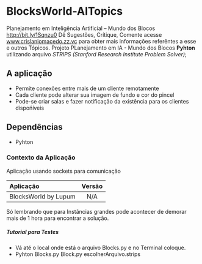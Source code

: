 # BlocksWorld-AITopics
Planejamento em Inteligência Artificial – Mundo dos Blocos http://bit.ly/1Sqnzu0
Dê Sugestões, Crítique, Comente acesse www.crislaniomacedo.zz.vc para obter mais informações referêntes a esse e outros Tópicos.
Projeto PLanejamento em IA - Mundo dos Blocos **Pyhton** utilizando arquivo  *STRIPS (Stanford Research Institute Problem Solver)*; 


## A aplicação
- Permite conexões entre mais de um cliente remotamente
- Cada cliente pode alterar sua imagem de fundo e cor do pincel
- Pode-se criar salas e fazer notificação da existência para os clientes dispońíveis  

## Dependências
- Pyhton

### Contexto da Aplicação
Aplicação usando sockets para comunicação

| Aplicação                     | Versão        |
| :---------------------------- |:-------------:|
| BlocksWorld by Lupum          | N/A       |

Só lembrando que para Instâncias grandes pode acontecer de demorar mais de 1 hora para encontrar a solução.

##### Tutorial para Testes
- Vá até o local onde está o arquivo Blocks.py e no Terminal coloque.
- Pyhton Blocks.py Block.py escolherArquivo.strips

